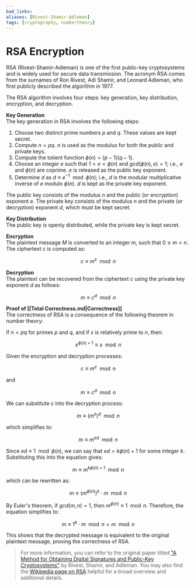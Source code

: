 ```yaml
---
bad_links: 
aliases: [Rivest-Shamir-Adleman]
tags: [cryptography, numbertheory]
---
```

# RSA Encryption

RSA (Rivest-Shamir-Adleman) is one of the first public-key cryptosystems and is widely used for secure data transmission. The acronym RSA comes from the surnames of Ron Rivest, Adi Shamir, and Leonard Adleman, who first publicly described the algorithm in 1977.

The RSA algorithm involves four steps: key generation, key distribution, encryption, and decryption.

**Key Generation**  
The key generation in RSA involves the following steps:

1. Choose two distinct prime numbers $p$ and $q$. These values are kept secret.
2. Compute $n = pq$. $n$ is used as the modulus for both the public and private keys.
3. Compute the totient function $\phi(n) = (p-1)(q-1)$.
4. Choose an integer $e$ such that $1 < e < \phi(n)$ and $gcd(\phi(n), e) = 1$; i.e., $e$ and $\phi(n)$ are coprime. $e$ is released as the public key exponent.
5. Determine $d$ as $d \equiv e^{-1} \mod \phi(n)$; i.e., $d$ is the modular multiplicative inverse of $e$ modulo $\phi(n)$. $d$ is kept as the private key exponent.

The public key consists of the modulus $n$ and the public (or encryption) exponent $e$. The private key consists of the modulus $n$ and the private (or decryption) exponent $d$, which must be kept secret.

**Key Distribution**  
The public key is openly distributed, while the private key is kept secret.

**Encryption**  
The plaintext message $M$ is converted to an integer $m$, such that $0 \leq m < n$. The ciphertext $c$ is computed as:

$$
c \equiv m^e \mod n
$$

**Decryption**  
The plaintext can be recovered from the ciphertext $c$ using the private key exponent $d$ as follows:

$$
m \equiv c^d \mod n
$$

**Proof of [[Total Correctness.md|Correctness]]**  
The correctness of RSA is a consequence of the following theorem in number theory:

If $n = pq$ for primes $p$ and $q$, and if $x$ is relatively prime to $n$, then:

$$
x^{\phi(n)+1} \equiv x \mod n
$$

Given the encryption and decryption processes:

$$
c \equiv m^e \mod n
$$

and

$$
m \equiv c^d \mod n
$$

We can substitute $c$ into the decryption process:

$$
m \equiv (m^e)^d \mod n
$$

which simplifies to:

$$
m \equiv m^{ed} \mod n
$$

Since $ed \equiv 1 \mod \phi(n)$, we can say that $ed = k\phi(n) + 1$ for some integer $k$. Substituting this into the equation gives:

$$
m \equiv m^{k\phi(n) + 1} \mod n
$$

which can be rewritten as:

$$
m \equiv (m^{\phi(n)})^k \cdot m \mod n
$$

By Euler's theorem, if $gcd(m,n) = 1$, then $m^{\phi(n)} \equiv 1 \mod n$. Therefore, the equation simplifies to:

$$
m \equiv 1^k \cdot m \mod n = m \mod n
$$

This shows that the decrypted message is equivalent to the original plaintext message, proving the correctness of RSA.

> For more information, you can refer to the original paper titled ["A Method for Obtaining Digital Signatures and Public-Key Cryptosystems"](https://www.google.com/search?q=A+Method+for+Obtaining+Digital+Signatures+and+Public-Key+Cryptosystems) by Rivest, Shamir, and Adleman. You may also find the [Wikipedia page on RSA](https://www.google.com/search?q=site:wikipedia.org+RSA+%28cryptosystem%29) helpful for a broad overview and additional details.